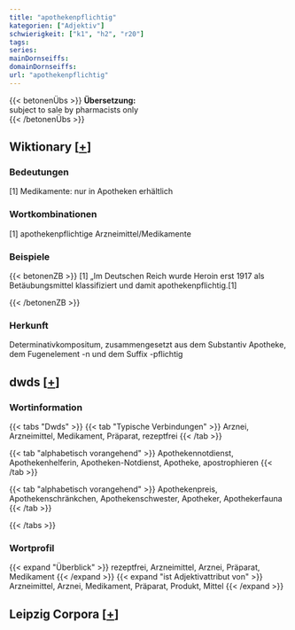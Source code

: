 ```yaml
---
title: "apothekenpflichtig"
kategorien: ["Adjektiv"]
schwierigkeit: ["k1", "h2", "r20"]
tags:
series:
mainDornseiffs:
domainDornseiffs:
url: "apothekenpflichtig"
---
```


{{< betonenÜbs >}}
**Übersetzung:**  
subject to sale by pharmacists only  
{{< /betonenÜbs >}}

## Wiktionary [[+](https://de.wiktionary.org/wiki/apothekenpflichtig)]

### Bedeutungen
[1] Medikamente: nur in Apotheken erhältlich  

### Wortkombinationen
[1] apothekenpflichtige Arzneimittel/Medikamente  

### Beispiele
{{< betonenZB >}}
[1] „Im Deutschen Reich wurde Heroin erst 1917 als Betäubungsmittel klassifiziert und damit apothekenpflichtig.[1]  

{{< /betonenZB >}}
### Herkunft
Determinativkompositum, zusammengesetzt aus dem Substantiv Apotheke, dem Fugenelement -n und dem Suffix -pflichtig  



## dwds [[+](https://www.dwds.de/wb/apothekenpflichtig)]

### Wortinformation
{{< tabs "Dwds" >}}
{{< tab "Typische Verbindungen" >}}
Arznei, Arzneimittel, Medikament, Präparat, rezeptfrei
{{< /tab >}}

{{< tab "alphabetisch vorangehend" >}}
Apothekennotdienst, Apothekenhelferin, Apotheken-Notdienst, Apotheke, apostrophieren
{{< /tab >}}

{{< tab "alphabetisch vorangehend" >}}
Apothekenpreis, Apothekenschränkchen, Apothekenschwester, Apotheker, Apothekerfauna
{{< /tab >}}

{{< /tabs >}}

### Wortprofil
{{< expand "Überblick" >}} rezeptfrei, Arzneimittel, Arznei, Präparat, Medikament {{< /expand >}}
{{< expand "ist Adjektivattribut von" >}} Arzneimittel, Arznei, Medikament, Präparat, Produkt, Mittel {{< /expand >}}

## Leipzig Corpora [[+](https://corpora.uni-leipzig.de/en/res?word=apothekenpflichtig&corpusId=deu_newscrawl-public_2018)]

